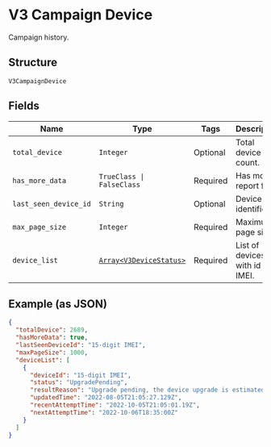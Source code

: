 
# V3 Campaign Device

Campaign history.

## Structure

`V3CampaignDevice`

## Fields

| Name | Type | Tags | Description |
|  --- | --- | --- | --- |
| `total_device` | `Integer` | Optional | Total device count. |
| `has_more_data` | `TrueClass \| FalseClass` | Required | Has more report flag. |
| `last_seen_device_id` | `String` | Optional | Device identifier. |
| `max_page_size` | `Integer` | Required | Maximum page size. |
| `device_list` | [`Array<V3DeviceStatus>`](../../doc/models/v3-device-status.md) | Required | List of devices with id in IMEI. |

## Example (as JSON)

```json
{
  "totalDevice": 2689,
  "hasMoreData": true,
  "lastSeenDeviceId": "15-digit IMEI",
  "maxPageSize": 1000,
  "deviceList": [
    {
      "deviceId": "15-digit IMEI",
      "status": "UpgradePending",
      "resultReason": "Upgrade pending, the device upgrade is estimated to be scheduled for 06 Oct 22 18:05 UTC",
      "updatedTime": "2022-08-05T21:05:27.129Z",
      "recentAttemptTime": "2022-10-05T21:05:01.19Z",
      "nextAttemptTime": "2022-10-06T18:35:00Z"
    }
  ]
}
```


